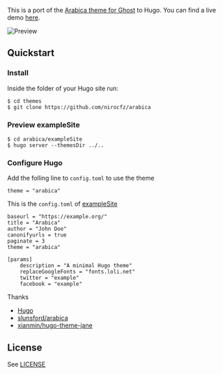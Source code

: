 This is a port of the [Arabica theme for Ghost](https://github.com/slunsford/arabica) to Hugo. You can find a live demo [here](https://arabica.netlify.com).

![Preview](https://raw.githubusercontent.com/nirocfz/arabica/master/images/screenshot.png)

## Quickstart

### Install

Inside the folder of your Hugo site run:

```
$ cd themes
$ git clone https://github.com/nirocfz/arabica
```

### Preview exampleSite

```
$ cd arabica/exampleSite
$ hugo server --themesDir ../..
```

### Configure Hugo

Add the folling line to `config.toml` to use the theme

```
theme = "arabica"
```

This is the `config.toml` of [exampleSite](/exampleSite)

```
baseurl = "https://example.org/"
title = "Arabica"
author = "John Doe"
canonifyurls = true
paginate = 3
theme = "arabica"

[params]
    description = "A minimal Hugo theme"
    replaceGoogleFonts = "fonts.loli.net"
    twitter = "example"
    facebook = "example"
```

Thanks

* [Hugo](https://gohugo.io/)
* [slunsford/arabica](https://github.com/slunsford/arabica)
* [xianmin/hugo-theme-jane](https://github.com/xianmin/hugo-theme-jane)

## License

See [LICENSE](/LICENSE.md)
